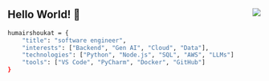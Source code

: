 <h2>
    Hello World! 👋
    <img align="right" src="https://komarev.com/ghpvc/?username=humairshoukat&style=circle&color=blueviolet">
</h2>

```bash
humairshoukat = {
    "title": "software engineer",
    "interests": ["Backend", "Gen AI", "Cloud", "Data"],
    "technologies": ["Python", "Node.js", "SQL", "AWS", "LLMs"]
    "tools": ["VS Code", "PyCharm", "Docker", "GitHub"]
}
```

<!--
![Humairs's GitHub stats](https://github-readme-stats.vercel.app/api?username=humairshoukat&show_icons=true&theme=defaultl&rank_icon=github)
![Humairs's GitHub stats](https://github-readme-stats.vercel.app/api?username=humairshoukat&show_icons=true&theme=defaultl&rank_icon=percentile)

![Top Langs](https://github-readme-stats.vercel.app/api/top-langs/?username=humairshoukat&langs_count=14&count_private=true&layout=compact&custom_title=Humair%20Shoukat%27s%20Top%20Languages&card_width=465&hide=java,PHP,hack,verilog,assembly,coq)
-->


<!---
humairshoukat/humairshoukat is a ✨ special ✨ repository because its `README.md` (this file) appears on your GitHub profile.
You can click the Preview link to take a look at your changes.
--->  
